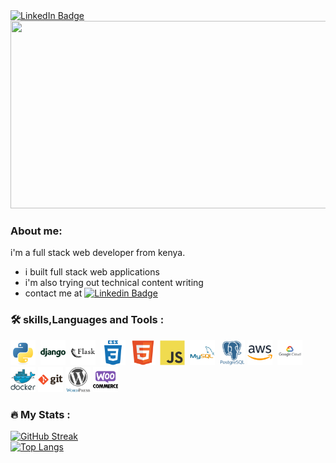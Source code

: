<div id="badges">
  <a href="https://www.linkedin.com/in/felix-njema-145b02124">
    <img src="https://img.shields.io/badge/LinkedIn-blue?style=for-the-badge&logo=linkedin&logoColor=white" alt="LinkedIn Badge"/>
  </a>
</div>
<div align="center">
  <img src="https://media.giphy.com/media/dWesBcTLavkZuG35MI/giphy.gif" width="600" height="300"/>
</div>  

### About me:
i'm a full stack web developer from kenya.  
  - i built full stack web applications
  - i'm also trying out technical content writing
  - contact me at  [![Linkedin Badge](https://img.shields.io/badge/-njema-blue?style=flat&logo=Linkedin&logoColor=white)](https://www.linkedin.com/in/felix-njema-145b02124)  

### :hammer_and_wrench: skills,Languages and Tools :  
<div>
      <img src="https://github.com/devicons/devicon/blob/master/icons/python/python-original.svg"  title="python" alt="python" width="40" height="40"/>&nbsp;
    <img src="https://github.com/devicons/devicon/blob/master/icons/django/django-plain-wordmark.svg"  title="django" alt="django" width="40" height="40"/>&nbsp;
      <img src="https://github.com/devicons/devicon/blob/master/icons/flask/flask-original-wordmark.svg"  title="flask" alt="flask" width="40" height="40"/>&nbsp;
  <img src="https://github.com/devicons/devicon/blob/master/icons/css3/css3-plain-wordmark.svg"  title="CSS3" alt="CSS" width="40" height="40"/>&nbsp;
  <img src="https://github.com/devicons/devicon/blob/master/icons/html5/html5-original.svg" title="HTML5" alt="HTML" width="40" height="40"/>&nbsp;
  <img src="https://github.com/devicons/devicon/blob/master/icons/javascript/javascript-original.svg" title="JavaScript" alt="JavaScript" width="40" height="40"/>&nbsp;
  <img src="https://github.com/devicons/devicon/blob/master/icons/mysql/mysql-original-wordmark.svg" title="MySQL"  alt="MySQL" width="40" height="40"/>&nbsp;
    <img src="https://github.com/devicons/devicon/blob/master/icons/postgresql/postgresql-plain-wordmark.svg" title="postgresql" **alt="postgresql" width="40" height="40"/>
  <img src="https://github.com/devicons/devicon/blob/master/icons/amazonwebservices/amazonwebservices-original-wordmark.svg" title="AWS" alt="AWS" width="40" height="40"/>&nbsp;
    <img src="https://github.com/devicons/devicon/blob/master/icons/googlecloud/googlecloud-original-wordmark.svg" title="GCP" **alt="GCP" width="40" height="40"/>
    <img src="https://github.com/devicons/devicon/blob/master/icons/docker/docker-original-wordmark.svg" title="docker" **alt="docker" width="40" height="40"/>
  <img src="https://github.com/devicons/devicon/blob/master/icons/git/git-original-wordmark.svg" title="Git" **alt="Git" width="40" height="40"/>
    <img src="https://github.com/devicons/devicon/blob/master/icons/wordpress/wordpress-original.svg" title="wordpress" **alt="wordpress" width="40" height="40"/>
    <img src="https://github.com/devicons/devicon/blob/master/icons/woocommerce/woocommerce-original-wordmark.svg" title="woocommerce" **alt="woocommerce" width="40" height="40"/>
</div>  

### :fire: My Stats :
[![GitHub Streak](http://github-readme-streak-stats.herokuapp.com?user=nzumbi&theme=dark)](https://git.io/streak-stats)  
[![Top Langs](https://github-readme-stats.vercel.app/api/top-langs/?username=nzumbi&layout=compact&theme=vision-friendly-dark)](https://github.com/anuraghazra/github-readme-stats)




